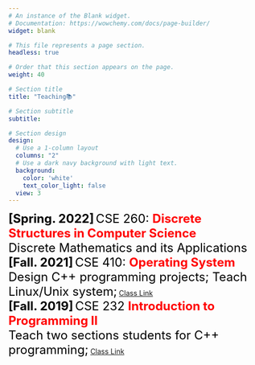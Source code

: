 ```yaml
---
# An instance of the Blank widget.
# Documentation: https://wowchemy.com/docs/page-builder/
widget: blank

# This file represents a page section.
headless: true

# Order that this section appears on the page.
weight: 40

# Section title
title: "Teaching📚"

# Section subtitle
subtitle:

# Section design
design:
  # Use a 1-column layout
  columns: "2"
  # Use a dark navy background with light text.
  background:
    color: 'white'
    text_color_light: false
  view: 3
---
```

<style>
div.ex3 {
  background-color: white;
  overflow: auto;
  height: 170pt;
}
span.date{
  font-size: 24px;
  color: black;
  font-weight: bold;
}
span.emp{
  font-size: 24px;
  color: red;
  font-weight: bold;
}
span.normal{
  font-size: 24px;
  color: black;
  font-weight: normal;
}
</style>
<div class="ex1">

  <span class="date"> [Spring. 2022]</span> <span class="normal">CSE 260: </span><span class="emp">Discrete Structures in Computer Science</span><br><span class="normal"> Discrete Mathematics and its Applications</span> <br>
  <span class="date"> [Fall. 2021]</span> <span class="normal">CSE 410: </span><span class="emp">Operating System</span><br><span class="normal"> Design C++ programming projects; Teach Linux/Unix system;</span> <a href="https://cse232-msu.github.io/CSE232/">Class Link</a><br>
  <span class="date"> [Fall. 2019]</span> <span class="normal">CSE 232  </span><span class="emp"> Introduction to Programming II</span><br><span class="normal">Teach two sections students for C++ programming;</span> <a href="(https://reg.msu.edu/Courses/Request.aspx?SubjectCode=CSE&CourseNumber=410&Source=SB&Term=1144#Results)">Class Link</a><br>
  </div>
